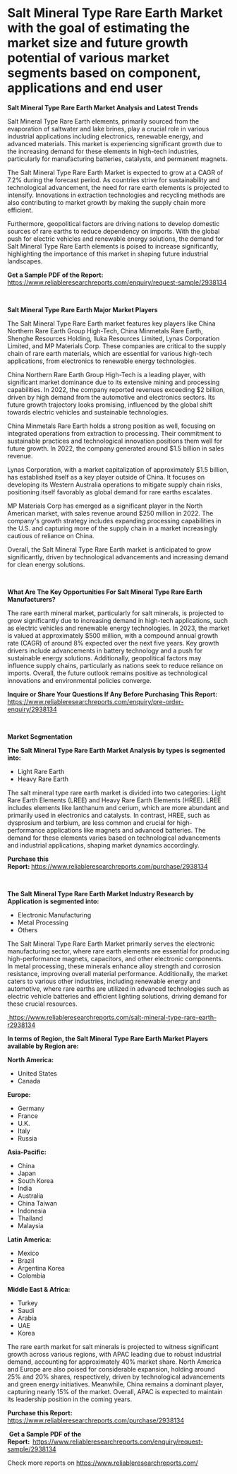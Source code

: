 <p><h1>Salt Mineral Type Rare Earth Market with the goal of estimating the market size and future growth potential of various market segments based on component, applications and end user</h1></p><p><strong>Salt Mineral Type Rare Earth Market Analysis and Latest Trends</strong></p>
<p><p>Salt Mineral Type Rare Earth elements, primarily sourced from the evaporation of saltwater and lake brines, play a crucial role in various industrial applications including electronics, renewable energy, and advanced materials. This market is experiencing significant growth due to the increasing demand for these elements in high-tech industries, particularly for manufacturing batteries, catalysts, and permanent magnets.</p><p>The Salt Mineral Type Rare Earth Market is expected to grow at a CAGR of 7.2% during the forecast period. As countries strive for sustainability and technological advancement, the need for rare earth elements is projected to intensify. Innovations in extraction technologies and recycling methods are also contributing to market growth by making the supply chain more efficient. </p><p>Furthermore, geopolitical factors are driving nations to develop domestic sources of rare earths to reduce dependency on imports. With the global push for electric vehicles and renewable energy solutions, the demand for Salt Mineral Type Rare Earth elements is poised to increase significantly, highlighting the importance of this market in shaping future industrial landscapes.</p></p>
<p><strong>Get a Sample PDF of the Report:&nbsp;</strong> <a href="https://www.reliableresearchreports.com/enquiry/request-sample/2938134?utm_campaign=3105&utm_medium=2&utm_source=Github&utm_content=ia&utm_term=14032025&utm_id=salt-mineral-type-rare-earth">https://www.reliableresearchreports.com/enquiry/request-sample/2938134</a></p>
<p>&nbsp;</p>
<p><strong>Salt Mineral Type Rare Earth Major Market Players</strong></p>
<p><p>The Salt Mineral Type Rare Earth market features key players like China Northern Rare Earth Group High-Tech, China Minmetals Rare Earth, Shenghe Resources Holding, Iluka Resources Limited, Lynas Corporation Limited, and MP Materials Corp. These companies are critical to the supply chain of rare earth materials, which are essential for various high-tech applications, from electronics to renewable energy technologies.</p><p>China Northern Rare Earth Group High-Tech is a leading player, with significant market dominance due to its extensive mining and processing capabilities. In 2022, the company reported revenues exceeding $2 billion, driven by high demand from the automotive and electronics sectors. Its future growth trajectory looks promising, influenced by the global shift towards electric vehicles and sustainable technologies.</p><p>China Minmetals Rare Earth holds a strong position as well, focusing on integrated operations from extraction to processing. Their commitment to sustainable practices and technological innovation positions them well for future growth. In 2022, the company generated around $1.5 billion in sales revenue.</p><p>Lynas Corporation, with a market capitalization of approximately $1.5 billion, has established itself as a key player outside of China. It focuses on developing its Western Australia operations to mitigate supply chain risks, positioning itself favorably as global demand for rare earths escalates.</p><p>MP Materials Corp has emerged as a significant player in the North American market, with sales revenue around $250 million in 2022. The company's growth strategy includes expanding processing capabilities in the U.S. and capturing more of the supply chain in a market increasingly cautious of reliance on China.</p><p>Overall, the Salt Mineral Type Rare Earth market is anticipated to grow significantly, driven by technological advancements and increasing demand for clean energy solutions.</p></p>
<p>&nbsp;</p>
<p><strong>What Are The Key Opportunities For Salt Mineral Type Rare Earth Manufacturers?</strong></p>
<p><p>The rare earth mineral market, particularly for salt minerals, is projected to grow significantly due to increasing demand in high-tech applications, such as electric vehicles and renewable energy technologies. In 2023, the market is valued at approximately $500 million, with a compound annual growth rate (CAGR) of around 8% expected over the next five years. Key growth drivers include advancements in battery technology and a push for sustainable energy solutions. Additionally, geopolitical factors may influence supply chains, particularly as nations seek to reduce reliance on imports. Overall, the future outlook remains positive as technological innovations and environmental policies converge.</p></p>
<p><strong>Inquire or Share Your Questions If Any Before Purchasing This Report:</strong> <a href="https://www.reliableresearchreports.com/enquiry/pre-order-enquiry/2938134?utm_campaign=3105&utm_medium=2&utm_source=Github&utm_content=ia&utm_term=14032025&utm_id=salt-mineral-type-rare-earth">https://www.reliableresearchreports.com/enquiry/pre-order-enquiry/2938134</a></p>
<p>&nbsp;</p>
<p><strong>Market Segmentation</strong></p>
<p><strong>The Salt Mineral Type Rare Earth Market Analysis by types is segmented into:</strong></p>
<p><ul><li>Light Rare Earth</li><li>Heavy Rare Earth</li></ul></p>
<p><p>The salt mineral type rare earth market is divided into two categories: Light Rare Earth Elements (LREE) and Heavy Rare Earth Elements (HREE). LREE includes elements like lanthanum and cerium, which are more abundant and primarily used in electronics and catalysts. In contrast, HREE, such as dysprosium and terbium, are less common and crucial for high-performance applications like magnets and advanced batteries. The demand for these elements varies based on technological advancements and industrial applications, shaping market dynamics accordingly.</p></p>
<p><strong>Purchase this Report:&nbsp;</strong><a href="https://www.reliableresearchreports.com/purchase/2938134?utm_campaign=3105&utm_medium=2&utm_source=Github&utm_content=ia&utm_term=14032025&utm_id=salt-mineral-type-rare-earth">https://www.reliableresearchreports.com/purchase/2938134</a></p>
<p>&nbsp;</p>
<p><strong>The Salt Mineral Type Rare Earth Market Industry Research by Application is segmented into:</strong></p>
<p><ul><li>Electronic Manufacturing</li><li>Metal Processing</li><li>Others</li></ul></p>
<p><p>The Salt Mineral Type Rare Earth Market primarily serves the electronic manufacturing sector, where rare earth elements are essential for producing high-performance magnets, capacitors, and other electronic components. In metal processing, these minerals enhance alloy strength and corrosion resistance, improving overall material performance. Additionally, the market caters to various other industries, including renewable energy and automotive, where rare earths are utilized in advanced technologies such as electric vehicle batteries and efficient lighting solutions, driving demand for these crucial resources.</p></p>
<p><a href="https://www.reliableresearchreports.com/salt-mineral-type-rare-earth-r2938134?utm_campaign=3105&utm_medium=2&utm_source=Github&utm_content=ia&utm_term=14032025&utm_id=salt-mineral-type-rare-earth">&nbsp;https://www.reliableresearchreports.com/salt-mineral-type-rare-earth-r2938134</a></p>
<p><strong>In terms of Region, the Salt Mineral Type Rare Earth Market Players available by Region are:</strong></p>
<p>
    <p> <strong> North America: </strong>
        <ul>
            <li>United States</li>
            <li>Canada</li>
        </ul>
        </p> 
    <p> <strong> Europe: </strong>
        <ul>
            <li>Germany</li>
            <li>France</li>
            <li>U.K.</li>
            <li>Italy</li>
            <li>Russia</li>
        </ul>
        </p> 
    <p> <strong> Asia-Pacific: </strong>
        <ul>
            <li>China</li>
            <li>Japan</li>
            <li>South Korea</li>
            <li>India</li>
            <li>Australia</li>
            <li>China Taiwan</li>
            <li>Indonesia</li>
            <li>Thailand</li>
            <li>Malaysia</li>
        </ul>
        </p> 
    <p> <strong> Latin America: </strong>
        <ul>
            <li>Mexico</li>
            <li>Brazil</li>
            <li>Argentina Korea</li>
            <li>Colombia</li>
        </ul>
        </p> 
    <p> <strong> Middle East & Africa: </strong>
        <ul>
            <li>Turkey</li>
            <li>Saudi</li>
            <li>Arabia</li>
            <li>UAE</li>
            <li>Korea</li>
        </ul>
    </p>
    </p>
<p><p>The rare earth market for salt minerals is projected to witness significant growth across various regions, with APAC leading due to robust industrial demand, accounting for approximately 40% market share. North America and Europe are also poised for considerable expansion, holding around 25% and 20% shares, respectively, driven by technological advancements and green energy initiatives. Meanwhile, China remains a dominant player, capturing nearly 15% of the market. Overall, APAC is expected to maintain its leadership position in the coming years.</p></p>
<p><strong>Purchase this Report: </strong><a href="https://www.reliableresearchreports.com/purchase/2938134?utm_campaign=3105&utm_medium=2&utm_source=Github&utm_content=ia&utm_term=14032025&utm_id=salt-mineral-type-rare-earth">https://www.reliableresearchreports.com/purchase/2938134</a></p>
<p>&nbsp;<strong>Get a Sample PDF of the Report:&nbsp;&nbsp;</strong><a href="https://www.reliableresearchreports.com/enquiry/request-sample/2938134?utm_campaign=3105&utm_medium=2&utm_source=Github&utm_content=ia&utm_term=14032025&utm_id=salt-mineral-type-rare-earth">https://www.reliableresearchreports.com/enquiry/request-sample/2938134</a></p>
<p><strong></strong></p>
<p>Check more reports on <a href="https://www.reliableresearchreports.com/?utm_campaign=3105&utm_medium=2&utm_source=Github&utm_content=ia&utm_term=14032025&utm_id=salt-mineral-type-rare-earth">https://www.reliableresearchreports.com/</a></p>